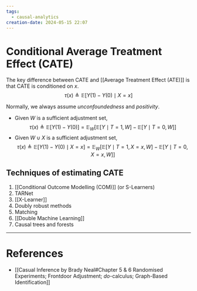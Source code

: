 ```yaml
---
tags:
  - causal-analytics
creation-date: 2024-05-15 22:07
---
```

# Conditional Average Treatment Effect (CATE)

The key difference between CATE and [[Average Treatment Effect (ATE)]] is that CATE is conditioned on $x$.
$$
\tau(x) \triangleq \mathbb{E}[Y(1) - Y(0) \mid X=x]
$$

Normally, we always assume *unconfoundedness* and *positivity*.
- Given $W$ is a sufficient adjustment set,$$\tau(x) \triangleq \mathbb{E}[Y(1) - Y(0)] = \mathbb{E}_W[ \mathbb{E}[Y \mid T=1, W] - \mathbb{E}[Y \mid T = 0, W] ]$$
- Given $W \cup X$ is a sufficient adjustment set,$$\tau(x) \triangleq \mathbb{E}[Y(1)-Y(0) \mid X=x] = \mathbb{E}_W[ \mathbb{E}[Y \mid T=1, X=x, W] - \mathbb{E}[Y \mid T=0, X=x, W] ]$$
## Techniques of estimating CATE

1. [[Conditional Outcome Modelling (COM)]] (or S-Learners)
2. TARNet
3. [[X-Learner]]
4. Doubly robust methods
5. Matching
6. [[Double Machine Learning]]
7. Causal trees and forests

---
# References

- [[Casual Inference by Brady Neal#Chapter 5 & 6 Randomised Experiments; Frontdoor Adjustment; *do*-calculus; Graph-Based Identification]]